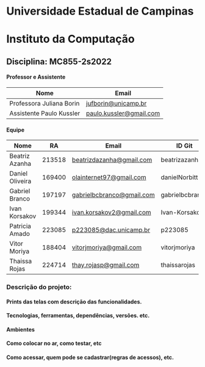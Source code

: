 # Universidade Estadual de Campinas
# Instituto da Computação

## Disciplina: MC855-2s2022

#### Professor e Assistente

| Nome                     | Email                   |
| ------------------------ | ------------------------|
| Professora Juliana Borin | jufborin@unicamp.br     |
| Assistente Paulo Kussler | paulo.kussler@gmail.com |


#### Equipe

| Nome               | RA               | Email                      | ID Git                |
| ------------------ | ---------------- | -------------------------- |---------------------- |
| Beatriz Azanha     | 213518           | beatrizdazanha@gmail.com   | beatrizazanha         |
| Daniel Oliveira    | 169400           | olainternet97@gmail.com    | danielNorbitt         |
| Gabriel Branco     | 197197           | gabrielbcbranco@gmail.com  | gabrielbcbranco       |
| Ivan Korsakov      | 199344           | ivan.korsakov2@gmail.com   | Ivan-Korsakov         |
| Patricia Amado     | 223085           | p223085@dac.unicamp.br     | p223085               |
| Vitor Moriya       | 188404           | vitorjmoriya@gmail.com     | vitorjmoriya          |
| Thaissa Rojas      | 224714           | thay.rojasp@gmail.com      | thaissarojas          |

### Descrição do projeto:


#### Prints das telas com descrição das funcionalidades. 


#### Tecnologias, ferramentas, dependências, versões. etc. 


#### Ambientes


#### Como colocar no ar, como testar, etc
#### Como acessar, quem pode se cadastrar(regras de acessos), etc.
